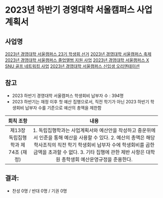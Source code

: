 2023년 하반기 경영대학 서울캠퍼스 사업계획서
===

## 사업명
[2023년 경영대학 서울캠퍼스 23기 학생회 선거](선거.md) 
[2023년 경영대학 서울캠퍼스 축제](축제.md) 
[2023년 경영대학 서울캠퍼스 졸업앨범 지원 사업](졸업앨범.md) 
[2023년 경영대학 서울캠퍼스 X SNU 골프 네트워킹 사업](골프.md) 
[2023년 경영대학 서울캠퍼스 신입생 오리엔테이션](신입생.md) 
## 참고
- 2023 하반기 경영대학 서울캠퍼스 학생회비 납부자 수 : 394명
- 2023 하반기는 재정 이후 첫 예산 집행으로서, 직전 학기가 아닌 2023 하반기 학생회비 납부자 수를 기준으로 예산의 총액을 제한함
  
|  회칙 조항  |  내용 |
|:---:|:---:|
| 제13장 독립집행학과 제74조 (재정) | 1. 독립집행학과는 사업계획서와 예산안을 작성하고 중운위에서 인준을 통해 예산을 사용할 수 있다. 2. 예산의 총액은 해당 학사조직의 직전 학기 학생회비 납부자 수에 학생회비를 곱한 금액을 초과할 수 없다. 3. 기타 집행에 관한 제반 사항은 대학원 총학생회 예산운영규정을 준용한다. |

## 결과:
- 찬성 0명 / 반대 0명 / 기권 0명
